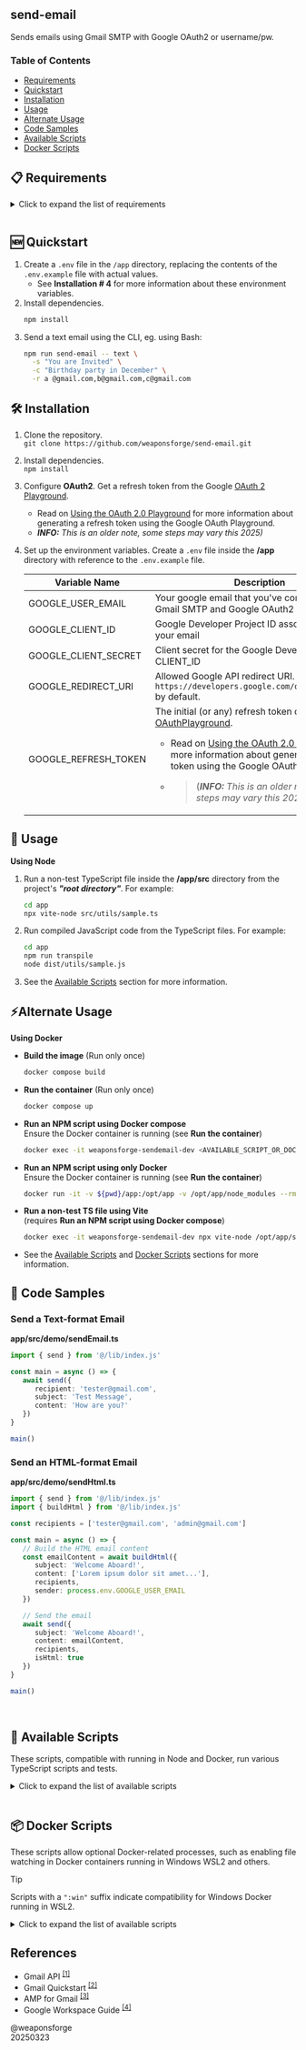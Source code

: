 ## send-email

Sends emails using Gmail SMTP with Google OAuth2 or username/pw.

### Table of Contents

- [Requirements](#-requirements)
- [Quickstart](#-quickstart)
- [Installation](#%EF%B8%8F-installation)
- [Usage](#-usage)
- [Alternate Usage](#alternate-usage)
- [Code Samples](#-code-samples)
- [Available Scripts](#-available-scripts)
- [Docker Scripts](#-docker-scripts)

## 📋 Requirements

<details>
<summary>Click to expand the list of requirements</summary>

1. Windows 11/Linux OS
2. NodeJS LTS v22 or higher
   ```
   Recommended:
   node: 22.14.0
   npm: 10.9.2
   ```
3. Gmail Account
   - Gmail email/password
   - Optional:
      - Google Cloud Platform project configured with [OAuth2](https://developers.google.com/workspace/guides/configure-oauth-consent) settings and [credentials](https://developers.google.com/workspace/guides/manage-credentials)
      - Read on the Google [Gmail](https://developers.google.com/gmail/api/guides), [SMTP and OAuth2 Setup](https://github.com/weaponsforge/email-sender?tab=readme-ov-file#using-the-oauth-20-playground) sections for more information

### Core Libraries/Frameworks

(Installed via npm)

1. googleapis `v162.0.0`
2. nodemailer `v7.0.9`
3. typescript `v5.9.3` - Compile-time error checker
4. vite-node `v3.2.4`- Runs TS files in development mode
5. vitest `v3.2.4` - Runs tests
6. commander `v14.0.1` - CLI library

</details>
<br>

## 🆕 Quickstart

1. Create a `.env` file in the `/app` directory, replacing the contents of the `.env.example` file with actual values.
   - See **Installation # 4** for more information about these environment variables.
2. Install dependencies.
   ```bash
   npm install
   ```
3. Send a text email using the CLI, eg. using Bash:
   ```bash
   npm run send-email -- text \
     -s "You are Invited" \
     -c "Birthday party in December" \
     -r a @gmail.com,b@gmail.com,c@gmail.com
   ```

## 🛠️ Installation

1. Clone the repository.<br>
`git clone https://github.com/weaponsforge/send-email.git`

2. Install dependencies.<br>
`npm install`

3. Configure **OAuth2**. Get a refresh token from the Google [OAuth 2 Playground](https://developers.google.com/oauthplayground).
   - Read on [Using the OAuth 2.0 Playground](https://github.com/weaponsforge/email-sender?tab=readme-ov-file#using-the-oauth-20-playground) for more information about generating a refresh token using the Google OAuth Playground.
   - _**INFO:** This is an older note, some steps may vary this 2025)_

4. Set up the environment variables. Create a `.env` file inside the **/app** directory with reference to the `.env.example` file.

   | Variable Name | Description |
   | --- | --- |
   | GOOGLE_USER_EMAIL | Your google email that you've configured for Gmail SMTP and Google OAuth2 |
   | GOOGLE_CLIENT_ID | Google Developer Project ID associated with your email |
   | GOOGLE_CLIENT_SECRET | Client secret for the Google Developer Project CLIENT_ID|
   | GOOGLE_REDIRECT_URI | Allowed Google API redirect URI. Its value is `https://developers.google.com/oauthplayground` by default. |
   | GOOGLE_REFRESH_TOKEN | The initial (or any) refresh token obtained from [OAuthPlayground](https://developers.google.com/oauthplayground).<ul><li>Read on [Using the OAuth 2.0 Playground](https://github.com/weaponsforge/email-sender?tab=readme-ov-file#using-the-oauth-20-playground) for more information about generating a refresh token using the Google OAuth Playground.</li><li><blockquote>(_**INFO:** This is an older note, some steps may vary this 2025)_</blockquote></li></ul> |


## 🚀 Usage

**Using Node**

1. Run a non-test TypeScript file inside the **/app/src** directory from the project's _**"root directory"**_. For example:

   ```bash
   cd app
   npx vite-node src/utils/sample.ts
   ```

2. Run compiled JavaScript code from the TypeScript files. For example:

   ```bash
   cd app
   npm run transpile
   node dist/utils/sample.js
   ```

3. See the [Available Scripts](#-available-scripts) section for more information.

## ⚡Alternate Usage

**Using Docker**

- **Build the image** (Run only once)
   ```bash
   docker compose build
   ```

- **Run the container** (Run only once)
   ```bash
   docker compose up
   ```

- **Run an NPM script using Docker compose**<br>
   Ensure the Docker container is running (see **Run the container**)
   ```bash
   docker exec -it weaponsforge-sendemail-dev <AVAILABLE_SCRIPT_OR_DOCKER_SCRIPT>
   ```

- **Run an NPM script using only Docker**<br>
   Ensure the Docker container is running (see **Run the container**)
   ```bash
   docker run -it -v ${pwd}/app:/opt/app -v /opt/app/node_modules --rm weaponsforge/sendemail:dev <AVAILABLE_SCRIPT_OR_DOCKER_SCRIPT>
   ```

- **Run a non-test TS file using Vite**<br>
   (requires **Run an NPM script using Docker compose**)
   ```bash
   docker exec -it weaponsforge-sendemail-dev npx vite-node /opt/app/src/<PATH_TO_TS_FILE>.ts
   ```

- See the [Available Scripts](#-available-scripts) and [Docker Scripts](#-docker-scripts) sections for more information.

## 🧾 Code Samples

### Send a Text-format Email

**app/src/demo/sendEmail.ts**
```typescript
import { send } from '@/lib/index.js'

const main = async () => {
   await send({
      recipient: 'tester@gmail.com',
      subject: 'Test Message',
      content: 'How are you?'
   })
}

main()
```

### Send an HTML-format Email

**app/src/demo/sendHtml.ts**
```typescript
import { send } from '@/lib/index.js'
import { buildHtml } from '@/lib/index.js'

const recipients = ['tester@gmail.com', 'admin@gmail.com']

const main = async () => {
   // Build the HTML email content
   const emailContent = await buildHtml({
      subject: 'Welcome Aboard!',
      content: ['Lorem ipsum dolor sit amet...'],
      recipients,
      sender: process.env.GOOGLE_USER_EMAIL
   })

   // Send the email
   await send({
      subject: 'Welcome Aboard!',
      content: emailContent,
      recipients,
      isHtml: true
   })
}

main()
```

<br>

## 📜 Available Scripts

These scripts, compatible with running in Node and Docker, run various TypeScript scripts and tests.

<details>
<summary>Click to expand the list of available scripts</summary>

### A. Running the Codes ⚙️➡️

### `npm run dev`

Runs `vitest` in watch mode, watching file changes and errors to files linked with `*.test.ts` files.

### `npm run watch`

Watches file changes in `.ts` files using the `tsc --watch` option.

### `npm run transpile`

Builds JavaScript, `.d.ts` declaration files, and map files from the TypeScript source files in the `/src` directory.

### `npm run transpile:noemit`

Runs type-checking without generating the JavaScript or declaration files from the TypeScript files in the `/src` and `__tests__` directories.

### B. Testing 🚦✅

### `npm run lint`
Lints TypeScript source codes.

### `npm run lint:fix`
Fixes lint errors in TypeScript files.

### `npm test`
- Runs test scripts defined in `*.test.ts` files with coverage.
- Generates a vitest test report into the **/html** directory.
- Run `npm run report:view` to preview the generated report.

### `npm run test:ui`

- Runs test scripts defined in `*.test.ts` files with coverage.
- Spawns a local report-like website showing each test's real-time status and coverage using vitest-ui
- This script is similar to the vitest **`npm run dev`** script that watches for changes in the `*.test.ts` files but displays the result logs and coverage details in the local website rather than the command line.

### `npm run report:view`

> **NOTE:** This script requires running `npm test` first to generate a test report into the **/html** directory

- Spins up a local web server accessible at `http://localhost:4174/`
- Serves the website contents of a test report from the **/html** directory

### C. CLI 💻

### `npm run send-email`

> 💡 **IMPORTANT:**
>  This script requires running the `"npm run transpile"` script before usage.

- Sends an email using the command line interface (CLI) using transpiled JavaScript.
- Append a double dash `--` to pass arguments to the CLI commands eg., (using Bash)
   ```bash
   npm run send-email -- send \
     -s "You are Invited" \
     -c "Birthday party in December" \
     -r a @gmail.com,b@gmail.com,c@gmail.com
   ```
- View available options.
   ```bash
   npm run send-email help send
   ```

   ```bash
   Usage: send-email send [options]

   Send an email to one or multiple recipient/s

   Options:
   -s, --subject <title>         email subject or title enclosed in double-quotes
   -c, --content <text>          email text content or message enclosed in double-quotes
   -r, --recipients <emails...>  comma-separated list of email addresses
   -e, --env <path>              path to .env file (optional)
   -h, --help                    display help for command
   ```

### `npm run send-email:dev`

- Sends an email using the command line interface (CLI) in development mode using TypeScript.
- Append a double dash `--` to pass arguments to the CLI commands.
- Usage: view the `"npm run send-email"` script for more information. They share similar usage.
  - > 💡 **NOTE:** Append `:dev` in the script eg., `npm run send-email:dev`

</details>
<br>

## 📦 Docker Scripts

These scripts allow optional Docker-related processes, such as enabling file watching in Docker containers running in Windows WSL2 and others.

> [!TIP]
> Scripts with a `":win"` suffix indicate compatibility for Windows Docker running in WSL2.

<details>
<summary>Click to expand the list of available scripts</summary>

### Docker run command

Run the Docker containers first using options A or B.

**A. Using Docker compose**

```bash
docker compose build
docker compose up
```

Use the template:

```bash
docker exec -it weaponsforge-sendemail-dev <AVAILABLE_DOCKER_SCRIPT>
```

**B. Using Only Docker (PowerShell)**

`docker run -it -v ${pwd}/app:/opt/app -v /opt/app/node_modules --rm weaponsforge/sendemail:dev <AVAILABLE_DOCKER_SCRIPT>`

### Scripts

### `npm run docker:debug`

1. Runs the `"/src/utils/sample/sample.ts"` script in containers with debugging enabled in VSCode by default.
2. Replace the `"/src/utils/sample/sample.ts"` file path in the package.json file's `"docker:debug"` script with a target TypeScript file for debugging.
3. Map port **`9229`** to enable debugging VSCode while running in Docker (PowerShell).
   - (A. Using Docker compose):<br>
   `docker exec -it weaponsforge-sendemail-dev npm run docker:debug`
   - (B. Using Only Docker (PowerShell))<br>
   `docker run -it -v ${pwd}/app:/opt/app -v /opt/app/node_modules -p 9229:9229 --rm weaponsforge/sendemail:dev npm run docker:debug`
4. Launch the VSCode debugger using the following configuration:
   ```json
   {
     "version": "0.2.0",
     "configurations": [
       {
         "type": "node",
         "request": "attach",
         "name": "Attach to Docker",
         "address": "localhost",
         "port": 9229,
         "restart": true,
         "skipFiles": ["<node_internals>/**"],
         "localRoot": "${workspaceFolder}/app",
         "remoteRoot": "/opt/app"
       }
     ]
   }
   ```

### `npm run docker:test:ui`

- Docker command counterpart of the `npm run test:ui` script,  compatible with containers running in **Linux** OS.
- Runs test scripts defined in `*.test.ts` files in watch mode with coverage from a container.
- Spawns a local report-like website showing each test's real-time status and coverage using vitest-ui accessible at `http://localhost:51204/__vitest__/`.

### `npm run docker:report:view`

> **NOTE:** This script requires running `npm test` first to generate a test report into the **/html** directory

- Docker command counterpart of the `npm run report:view` script.
- Spins up a local web server accessible at `http://localhost:4174/`
- Serves the website contents of a test report from the host's **/html** directory

### `npm run docker:watch:win`

Watches file changes in `.ts` files using the `tsc --watch` option with `dynamicPriorityPolling` in Docker containers running in Windows WSL2.

### `npm run docker:dev:win`

- Sets and exports the environment variables: `CHOKIDAR_USEPOLLING=1` and `CHOKIDAR_INTERVAL=1000`
- Runs `vitest` in watch mode inside Docker containers running in Windows WSL2, watching file changes and errors to files linked with `*.test.ts` files.

### `npm run docker:test:ui:win`

- Sets and exports the environment variables: `CHOKIDAR_USEPOLLING=1` and `CHOKIDAR_INTERVAL=1000`
- Runs test scripts defined in `*.test.ts` files in watch mode with coverage inside Docker containers running in **Windows WSL2**.
- Spawns a local report-like website showing each test's real-time status and coverage using vitest-ui accessible at `http://localhost:51204/__vitest__/`.

</details>


## References

- Gmail API <sup>[[1]](https://developers.google.com/gmail/api/guides)</sup>
- Gmail Quickstart <sup>[[2]](https://developers.google.com/gmail/api/quickstart/js)</sup>
- AMP for Gmail <sup>[[3]](https://developers.google.com/gmail/ampemail)</sup>
- Google Workspace Guide <sup>[[4]](https://developers.google.com/workspace/guides/get-started)</sup>

@weaponsforge<br>
20250323
